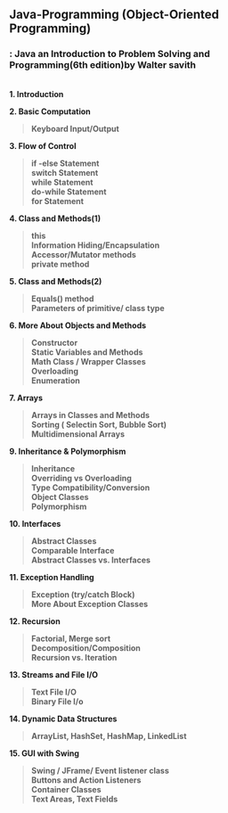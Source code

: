 <h2> Java-Programming (Object-Oriented Programming)</h2>
<h3> : Java an Introduction to Problem Solving and Programming(6th edition)by Walter savith </h3>
<br>
<strong> 1. Introduction </strong>


<strong> 2. Basic Computation 
> Keyboard Input/Output

<strong> 3. Flow of Control 
> if -else Statement <br>
> switch Statement <br>
> while Statement <br>
> do-while Statement <br>
> for Statement <br>

<strong> 4. Class and Methods(1) 
> this <br>
> Information Hiding/Encapsulation<br>
> Accessor/Mutator methods<br>
> private method<br>

<strong> 5. Class and Methods(2) </string>
> Equals() method<br>
> Parameters of primitive/ class type<br>

<strong> 6. More About Objects and Methods </string>
> Constructor<br>
> Static Variables and Methods<br>
> Math Class / Wrapper Classes<br>
> Overloading<br>
> Enumeration<br>

<strong> 7. Arrays </string>
> Arrays in Classes and Methods<br>
> Sorting ( Selectin Sort, Bubble Sort)<br>
> Multidimensional Arrays<br>

<strong> 9. Inheritance & Polymorphism </strong>
> Inheritance<br>
> Overriding vs Overloading<br>
> Type Compatibility/Conversion<br>
> Object Classes<br>
> Polymorphism<br>

<strong> 10. Interfaces </strong>
> Abstract Classes<br>
> Comparable Interface<br>
> Abstract Classes vs. Interfaces<br>

<strong> 11. Exception Handling </strong>
> Exception (try/catch Block)<br>
> More About Exception Classes<br>

<strong> 12. Recursion </strong>
> Factorial, Merge sort<br>
> Decomposition/Composition<br>
> Recursion vs. Iteration<br>

<strong> 13. Streams and File I/O </strong>
> Text File I/O<br>
> Binary File I/o<br>

<strong> 14. Dynamic Data Structures </strong>
> ArrayList, HashSet, HashMap, LinkedList<br>

<strong> 15. GUI with Swing </strong>
> Swing / JFrame/ Event listener class<br>
> Buttons and Action Listeners<br>
> Container Classes<br>
> Text Areas, Text Fields<br>
